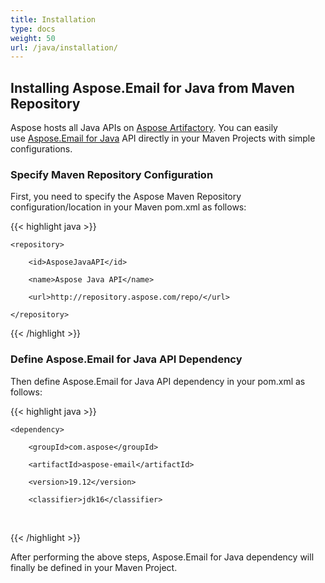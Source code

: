 ```yaml
---
title: Installation
type: docs
weight: 50
url: /java/installation/
---
```


## **Installing Aspose.Email for Java from Maven Repository**
Aspose hosts all Java APIs on [Aspose Artifactory](https://repository.aspose.com/webapp/#/home). You can easily use [Aspose.Email for Java](https://repository.aspose.com/webapp/#/artifacts/browse/tree/General/repo/com/aspose/aspose-email) API directly in your Maven Projects with simple configurations.
### **Specify Maven Repository Configuration**
First, you need to specify the Aspose Maven Repository configuration/location in your Maven pom.xml as follows:

{{< highlight java >}}

 <repositories>

    <repository>

        <id>AsposeJavaAPI</id>

        <name>Aspose Java API</name>

        <url>http://repository.aspose.com/repo/</url>

    </repository>

</repositories>

{{< /highlight >}}
### **Define Aspose.Email for Java API Dependency**
Then define Aspose.Email for Java API dependency in your pom.xml as follows:

{{< highlight java >}}

 <dependencies>

    <dependency>

        <groupId>com.aspose</groupId>

        <artifactId>aspose-email</artifactId>

        <version>19.12</version>

        <classifier>jdk16</classifier>

 </dependency>

</dependencies>

{{< /highlight >}}

After performing the above steps, Aspose.Email for Java dependency will finally be defined in your Maven Project.
